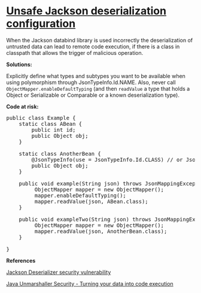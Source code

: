 # [Unsafe Jackson deserialization configuration](https://find-sec-bugs.github.io/bugs.htm#JACKSON_UNSAFE_DESERIALIZATION)

When the Jackson databind library is used incorrectly the deserialization of untrusted data can lead to remote code execution, if there is a class in classpath that allows the trigger of malicious operation.

**Solutions:**  

Explicitly define what types and subtypes you want to be available when using polymorphism through JsonTypeInfo.Id.NAME.
Also, never call `ObjectMapper.enableDefaultTyping` (and then `readValue` a type that holds a Object or Serializable or Comparable or a known deserialization type).

**Code at risk:**  

<pre>
public class Example {
    static class ABean {
        public int id;
        public Object obj;
    }

    static class AnotherBean {
        @JsonTypeInfo(use = JsonTypeInfo.Id.CLASS) // or JsonTypeInfo.Id.MINIMAL_CLASS
        public Object obj;
    }

    public void example(String json) throws JsonMappingException {
         ObjectMapper mapper = new ObjectMapper();
         mapper.enableDefaultTyping();
         mapper.readValue(json, ABean.class);
    }

    public void exampleTwo(String json) throws JsonMappingException {
         ObjectMapper mapper = new ObjectMapper();
         mapper.readValue(json, AnotherBean.class);
    }

}
</pre>

**References**  

[Jackson Deserializer security vulnerability](https://github.com/FasterXML/jackson-databind/issues/1599)  

[Java Unmarshaller Security - Turning your data into code execution](https://github.com/mbechler/marshalsec)